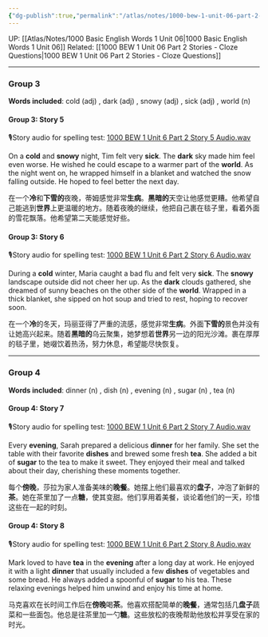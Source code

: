 ```yaml
---
{"dg-publish":true,"permalink":"/atlas/notes/1000-bew-1-unit-06-part-2-stories/"}
---
```


UP: [[Atlas/Notes/1000 Basic English Words 1 Unit 06\|1000 Basic English Words 1 Unit 06]]
Related: [[1000 BEW 1 Unit 06 Part 2 Stories - Cloze Questions\|1000 BEW 1 Unit 06 Part 2 Stories - Cloze Questions]]

---
### Group 3
**Words included**: cold (adj) , dark (adj) , snowy (adj) , sick (adj) , world (n) 

#### Group 3: Story 5
🎙️Story audio for spelling test: [1000 BEW 1 Unit 6 Part 2 Story 5 Audio.wav](https://drive.google.com/file/d/1cv2q7NZUjWDn88NkHOpMFBMW3uZYdT5T/view?usp=drive_link)

On a **cold** and **snowy** night, Tim felt very **sick**. The **dark** sky made him feel even worse. He wished he could escape to a warmer part of the **world**. As the night went on, he wrapped himself in a blanket and watched the snow falling outside. He hoped to feel better the next day.

在一个**冷**和**下雪的**夜晚，蒂姆感觉非常**生病**。**黑暗的**天空让他感觉更糟。他希望自己能逃到**世界**上更温暖的地方。随着夜晚的继续，他把自己裹在毯子里，看着外面的雪花飘落。他希望第二天能感觉好些。

#### Group 3: Story 6
🎙️Story audio for spelling test: [1000 BEW 1 Unit 6 Part 2 Story 6 Audio.wav](https://drive.google.com/file/d/17gJSnK680EaoAbU8AC1pKrACywGeMpkR/view?usp=drive_link)

During a **cold** winter, Maria caught a bad flu and felt very **sick**. The **snowy** landscape outside did not cheer her up. As the **dark** clouds gathered, she dreamed of sunny beaches on the other side of the **world**. Wrapped in a thick blanket, she sipped on hot soup and tried to rest, hoping to recover soon.

在一个**冷**的冬天，玛丽亚得了严重的流感，感觉非常**生病**。外面**下雪的**景色并没有让她高兴起来。随着**黑暗的**乌云聚集，她梦想着**世界**另一边的阳光沙滩。裹在厚厚的毯子里，她啜饮着热汤，努力休息，希望能尽快恢复。

---
### Group 4
**Words included**: dinner (n) , dish (n) , evening (n) , sugar (n) , tea (n)

#### Group 4: Story 7
🎙️Story audio for spelling test: [1000 BEW 1 Unit 6 Part 2 Story 7 Audio.wav](https://drive.google.com/file/d/1CmXJZSM3-ZV5d-ALlSxnDgG3qyT4eZI5/view?usp=drive_link)

Every **evening**, Sarah prepared a delicious **dinner** for her family. She set the table with their favorite **dishes** and brewed some fresh **tea**. She added a bit of **sugar** to the tea to make it sweet. They enjoyed their meal and talked about their day, cherishing these moments together.

每个**傍晚**，莎拉为家人准备美味的**晚餐**。她摆上他们最喜欢的**盘子**，冲泡了新鲜的**茶**。她在茶里加了一点**糖**，使其变甜。他们享用着美餐，谈论着他们的一天，珍惜这些在一起的时刻。

#### Group 4: Story 8
🎙️Story audio for spelling test: [1000 BEW 1 Unit 6 Part 2 Story 8 Audio.wav](https://drive.google.com/file/d/1mFO3sey3o_tsmjZjc4ugyP2n0TWmRgVI/view?usp=drive_link)

Mark loved to have **tea** in the **evening** after a long day at work. He enjoyed it with a light **dinner** that usually included a few **dishes** of vegetables and some bread. He always added a spoonful of **sugar** to his tea. These relaxing evenings helped him unwind and enjoy his time at home.

马克喜欢在长时间工作后在**傍晚**喝**茶**。他喜欢搭配简单的**晚餐**，通常包括几**盘子**蔬菜和一些面包。他总是往茶里加一勺**糖**。这些放松的夜晚帮助他放松并享受在家的时光。

